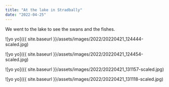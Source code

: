 ```yaml
---
title: "At the lake in Stradbally"
date: "2022-04-25"
---
```


We went to the lake to see the swans and the fishes.

![yo yo]({{ site.baseurl }}/assets/images/2022/20220421_124444-scaled.jpg)

![yo yo]({{ site.baseurl }}/assets/images/2022/20220421_124454-scaled.jpg)

![yo yo]({{ site.baseurl }}/assets/images/2022/20220421_131157-scaled.jpg)

![yo yo]({{ site.baseurl }}/assets/images/2022/20220421_131118-scaled.jpg)
